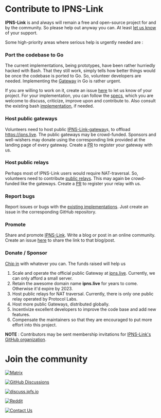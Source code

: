 # Contribute to IPNS-Link

**IPNS-Link** is and always will remain a free and open-source project for and by the community. So please help out anyway you can. At least [let us know](mailto:contact@ipns.live) of your support.

Some high-priority areas where serious help is urgently needed are :

### Port the codebase to Go

The current implementations, being prototypes, have been rather hurriedly hacked with Bash. That they still work, simply tells how better things would be once the codebase is ported to Go. So, volunteer developers are needed. Implementing the [Gateway](https://github.com/ipns-link/ipns-link-gateway) in Go is rather urgent.

If you are willing to work on it, create an issue [here](https://github.com/ipns-link/contribute/issues) to let us know of your project. For your implementation, you can follow the [specs](https://github.com/ipns-link/specs/blob/main/specs.md), which you are welcome to discuss, criticize, improve upon and contribute to. Also consult the existing bash [implementation](https://github.com/ipns-link/ipns-link-gateway), if needed.

### Host public gateways

Volunteers need to host public [IPNS-Link-gateway](https://github.com/ipns-link/ipns-link-gateway)s, to offload https://ipns.live. The public gateways may be crowd-funded. Sponsors and well-wishers may donate using the corresponding link provided at the landing page of every gateway. Create a [PR](https://github.com/ipns-link/gateway-registry/pulls) to register your gateway with us.

### Host public relays

Perhaps most of IPNS-Link users would require NAT-traversal. So, volunteers need to contribute [public relays](https://github.com/ipfs/go-ipfs/blob/master/docs/experimental-features.md#how-to-enable-8). This may again be crowd-funded like the gateways. Create a [PR](https://github.com/ipns-link/gateway-registry/pulls) to register your relay with us.

### Report bugs

Report issues or bugs with the [existing implementations](https://github.com/ipns-link/specs/blob/main/specs.md#implementations). Just create an issue in the corresponding GitHub repository.

### Promote

Share and promote [IPNS-Link](https://github.com/ipns-link/specs). Write a blog or post in an online community. Create an issue [here](https://github.com/ipns-link/contribute/discussions) to share the link to that blog/post.

### Donate / Sponsor

[Chip in](/donate.md) with whatever you can. The funds raised will help us

1. Scale and operate the official public Gateway at [ipns.live](https://www.ipns.live). Currently, we can only afford a small server.
2. Retain the awesome domain name **ipns.live** for years to come. Otherwise it'd expire by 2023.
3. Host public relays for NAT traversal. Currently, there is only one public relay operated by Protocol Labs.
4. Host more public Gateways, distributed globally.
5. Incentivize excellent developers to improve the code base and add new features.
6. Compensate the maintainers so that they are encouraged to put more effort into this project.

**NOTE** : Contributors may be sent membership invitations for [IPNS-Link's GitHub organization](https://github.com/ipns-link).

# Join the community

[![Matrix](https://img.shields.io/badge/Matrix-IPNS--Link-orange)](https://matrix.to/#/#ipns-link:matrix.org) 

[![GitHub Discussions](https://img.shields.io/badge/Github-Discussions-green)](https://github.com/ipns-link/contribute/discussions) 

[![discuss.ipfs.io](https://img.shields.io/badge/Forum-discuss.ipfs.io-pink)](https://discuss.ipfs.io/t/ipns-link-address-expose-dynamic-websites-using-ipns-and-access-them-using-any-gateway/12597) 

[![Reddit](https://img.shields.io/badge/Reddit-r%2Fipns__link-cyan)](https://www.reddit.com/r/ipns_link/) 

[![Contact Us](https://img.shields.io/badge/Email-contact%40ipns.live-blue)](mailto:contact@ipnslink.com) 


